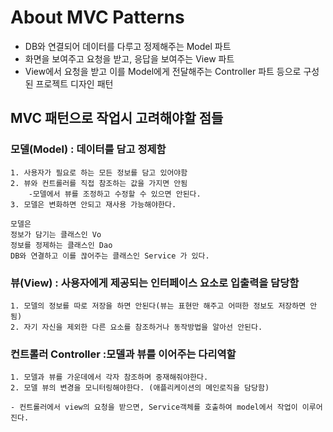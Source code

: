 # About MVC Patterns

- DB와 연결되어 데이터를 다루고 정제해주는 Model 파트
- 화면을 보여주고 요청을 받고, 응답을 보여주는 View 파트
- View에서 요청을 받고 이를 Model에게 전달해주는 Controller 파트
등으로 구성된 프로젝트 디자인 패턴


## MVC 패턴으로 작업시 고려해야할 점들

### 모델(Model) : 데이터를 담고 정제함
```
1. 사용자가 필요로 하는 모든 정보를 담고 있어야함
2. 뷰와 컨트롤러를 직접 참조하는 값을 가지면 안됨 
    -모델에서 뷰를 조정하고 수정할 수 있으면 안된다.
3. 모델은 변화하면 안되고 재사용 가능해야한다.

모델은 
정보가 담기는 클래스인 Vo
정보를 정제하는 클래스인 Dao
DB와 연결하고 이를 끊어주는 클래스인 Service 가 있다.
```

### 뷰(View) : 사용자에게 제공되는 인터페이스 요소로 입출력을 담당함
```
1. 모델의 정보를 따로 저장을 하면 안된다(뷰는 표현만 해주고 어떠한 정보도 저장하면 안됨)
2. 자기 자신을 제외한 다른 요소를 참조하거나 동작방법을 알아선 안된다.
```

### 컨트롤러 Controller :모델과 뷰를 이어주는 다리역할

```
1. 모델과 뷰를 가운데에서 각자 참조하며 중재해줘야한다.
2. 모델 뷰의 변경을 모니터링해야한다. (애플리케이션의 메인로직을 담당함)

- 컨트롤러에서 view의 요청을 받으면, Service객체를 호출하여 model에서 작업이 이루어진다.
```
